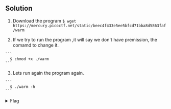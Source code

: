 ## Solution
  1. Download the program
    ```
      $ wget https://mercury.picoctf.net/static/beec4f433e5ee5bfcd71bba8d5863faf/warm
    ```
  
  2. If we try to run the program ,it will say we don't have premission, the comamd to change it.
    
    ```
      $ chmod +x ./warm 
    ```
    
  3. Lets run again the program again.
    
    ```
      $ ./warm -h 
    ```
    
   <details>
       <summary> Flag </summary>
  
       picoCTF{b1scu1ts_4nd_gr4vy_616f7182}
  
   </details>
    
